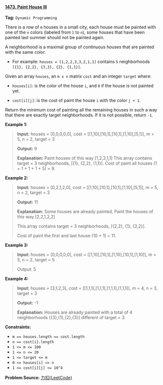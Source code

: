 #### [1473. Paint House III](https://leetcode-cn.com/problems/paint-house-iii/)

**Tag:**  `Dynamic Programming`

There is a row of `m` houses in a small city, each house must be painted with one of the `n` colors (labeled from `1` to `n`), some houses that have been painted last summer should not be painted again.

A neighborhood is a maximal group of continuous houses that are painted with the same color.

- For example: `houses = [1,2,2,3,3,2,1,1]` contains `5` neighborhoods `[{1}, {2,2}, {3,3}, {2}, {1,1}]`.

Given an array `houses`, an `m x n` matrix `cost` and an integer `target` where:

- `houses[i]`: is the color of the house `i`, and `0` if the house is not painted yet.

- `cost[i][j]`: is the cost of paint the house `i` with the color `j + 1`.

Return the minimum cost of painting all the remaining houses in such a way that there are exactly target neighborhoods. If it is not possible, return `-1`.

 

**Example 1:**

> **Input:** houses = [0,0,0,0,0], cost = [[1,10],[10,1],[10,1],[1,10],[5,1]], m = 5, n = 2, target = 3
>
> **Output:** 9
>
> **Explanation:** Paint houses of this way [1,2,2,1,1]
> This array contains target = 3 neighborhoods, [{1}, {2,2}, {1,1}].
> Cost of paint all houses (1 + 1 + 1 + 1 + 5) = 9.

**Example 2:**

> **Input:** houses = [0,2,1,2,0], cost = [[1,10],[10,1],[10,1],[1,10],[5,1]], m = 5, n = 2, target = 3
>
> **Output:** 11
>
> **Explanation:** Some houses are already painted, Paint the houses of this way [2,2,1,2,2]
>
> This array contains target = 3 neighborhoods, [{2,2}, {1}, {2,2}]. 
>
> Cost of paint the first and last house (10 + 1) = 11.

**Example 3:**

> **Input:** houses = [0,0,0,0,0], cost = [[1,10],[10,1],[1,10],[10,1],[1,10]], m = 5, n = 2, target = 5
>
> Output: 5

**Example 4:**

> **Input:** houses = [3,1,2,3], cost = [[1,1,1],[1,1,1],[1,1,1],[1,1,1]], m = 4, n = 3, target = 3
>
> **Output:** -1
>
> **Explanation:** Houses are already painted with a total of 4 neighborhoods [{3},{1},{2},{3}] different of target = 3.

**Constraints:**

- `m == houses.length == cost.length`
- `n == cost[i].length`
- `1 <= m <= 100`
- `1 <= n <= 20`
- `1 <= target <= m`
- `0 <= houses[i] <= n`
- `1 <= cost[i][j] <= 10^4`



**Problem Source:** [力扣(LeetCode)](https://leetcode-cn.com/)

